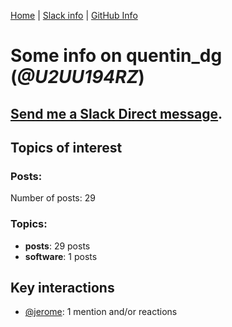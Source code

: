 [Home](https://kelu124.github.io/echommunity/) | [Slack info](https://kelu124.github.io/echommunity/) | [GitHub Info](https://kelu124.github.io/echommunity/github.html)

# Some info on __quentin_dg__ (_@U2UU194RZ_)


## [Send me a Slack Direct message](https://echopen.slack.com/messages/@quentin_dg/).

## Topics of interest

### Posts: 

Number of posts: 29

### Topics:

* __posts__: 29 posts
* __software__: 1 posts

## Key interactions 

* [@jerome](./U07UEJC2H.md): 1 mention and/or reactions

